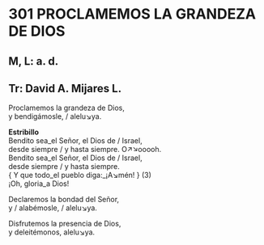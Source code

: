 # 301 PROCLAMEMOS LA GRANDEZA DE DIOS

## M, L: a. d.
## Tr: David A. Mijares L.

Proclamemos la grandeza de Dios,  
y bendigámosle, / alelu↘ya.  

**Estribillo**  
Bendito sea_el Señor, el Dios de / Israel,  
desde siempre / y hasta siempre. O↗↘ooooh.  
Bendito sea_el Señor, el Dios de / Israel,  
desde siempre / y hasta siempre.  
{ Y que todo_el pueblo diga:_¡A↘mén! } (3)  
¡Oh, gloria_a Dios!  

Declaremos la bondad del Señor,  
y / alabémosle, / alelu↘ya.  

Disfrutemos la presencia de Dios,  
y deleitémonos, alelu↘ya.  

